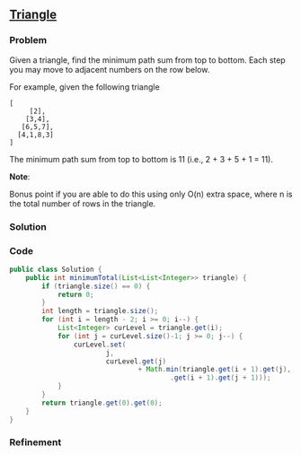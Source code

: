 ## [Triangle](https://leetcode.com/problems/triangle/)

### Problem

Given a triangle, find the minimum path sum from top to bottom. Each step you may move to adjacent numbers on the row below.

For example, given the following triangle
```
[
     [2],
    [3,4],
   [6,5,7],
  [4,1,8,3]
]
```
The minimum path sum from top to bottom is 11 (i.e., 2 + 3 + 5 + 1 = 11).

__Note__:

Bonus point if you are able to do this using only O(n) extra space, where n is the total number of rows in the triangle. 

### Solution


### Code

``` Java
public class Solution {
    public int minimumTotal(List<List<Integer>> triangle) {
		if (triangle.size() == 0) {
			return 0;
		}
		int length = triangle.size();
		for (int i = length - 2; i >= 0; i--) {
			List<Integer> curLevel = triangle.get(i);
			for (int j = curLevel.size()-1; j >= 0; j--) {
				curLevel.set(
						j,
						curLevel.get(j)
								+ Math.min(triangle.get(i + 1).get(j), triangle
										.get(i + 1).get(j + 1)));
			}
		}
		return triangle.get(0).get(0);
    }
}
```

### Refinement
